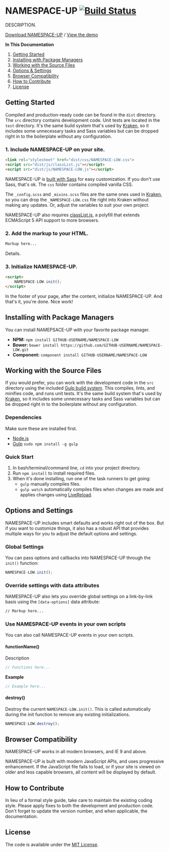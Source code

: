 # NAMESPACE-UP [![Build Status](https://travis-ci.org/GITHUB-USERNAME/NAMESPACE-LOW.svg)](https://travis-ci.org/GITHUB-USERNAME/NAMESPACE-LOW)
DESCRIPTION.

[Download NAMESPACE-UP](https://github.com/GITHUB-USERNAME/NAMESPACE-LOW/archive/master.zip) / [View the demo](http://GITHUB-USERNAME.github.io/NAMESPACE-LOW/)

**In This Documentation**

1. [Getting Started](#getting-started)
2. [Installing with Package Managers](#installing-with-package-managers)
3. [Working with the Source Files](#working-with-the-source-files)
4. [Options & Settings](#options-and-settings)
5. [Browser Compatibility](#browser-compatibility)
6. [How to Contribute](#how-to-contribute)
7. [License](#license)



## Getting Started

Compiled and production-ready code can be found in the `dist` directory. The `src` directory contains development code. Unit tests are located in the `test` directory. It's the same build system that's used by [Kraken](http://cferdinandi.github.io/kraken/), so it includes some unnecessary tasks and Sass variables but can be dropped right in to the boilerplate without any configuration.

### 1. Include NAMESPACE-UP on your site.

```html
<link rel="stylesheet" href="dist/css/NAMESPACE-LOW.css">
<script src="dist/js/classList.js"></script>
<script src="dist/js/NAMESPACE-LOW.js"></script>
```

NAMESPACE-UP is [built with Sass](http://sass-lang.com/) for easy customization. If you don't use Sass, that's ok. The `css` folder contains compiled vanilla CSS.

The `_config.scss` and `_mixins.scss` files are the same ones used in [Kraken](http://GITHUB-USERNAME.github.io/kraken/), so you can drop the `_NAMESPACE-LOW.css` file right into Kraken without making any updates. Or, adjust the variables to suit your own project.

NAMESPACE-UP also requires [classList.js](https://github.com/eligrey/classList.js), a polyfill that extends ECMAScript 5 API support to more browsers.

### 2. Add the markup to your HTML.

```html
Markup here...
```

Details.

### 3. Initialize NAMESPACE-UP.

```html
<script>
	NAMESPACE-LOW.init();
</script>
```

In the footer of your page, after the content, initialize NAMESPACE-UP. And that's it, you're done. Nice work!



## Installing with Package Managers

You can install NAMEPSACE-UP with your favorite package manager.

* **NPM:** `npm install GITHUB-USERNAME/NAMESPACE-LOW`
* **Bower:** `bower install https://github.com/GITHUB-USERNAME/NAMESPACE-LOW.git`
* **Component:** `component install GITHUB-USERNAME/NAMESPACE-LOW`



## Working with the Source Files

If you would prefer, you can work with the development code in the `src` directory using the included [Gulp build system](http://gulpjs.com/). This compiles, lints, and minifies code, and runs unit tests. It's the same build system that's used by [Kraken](http://cferdinandi.github.io/kraken/), so it includes some unnecessary tasks and Sass variables but can be dropped right in to the boilerplate without any configuration.

### Dependencies
Make sure these are installed first.

* [Node.js](http://nodejs.org)
* [Gulp](http://gulpjs.com) `sudo npm install -g gulp`

### Quick Start

1. In bash/terminal/command line, `cd` into your project directory.
2. Run `npm install` to install required files.
3. When it's done installing, run one of the task runners to get going:
	* `gulp` manually compiles files.
	* `gulp watch` automatically compiles files when changes are made and applies changes using [LiveReload](http://livereload.com/).



## Options and Settings

NAMESPACE-UP includes smart defaults and works right out of the box. But if you want to customize things, it also has a robust API that provides multiple ways for you to adjust the default options and settings.

### Global Settings

You can pass options and callbacks into NAMESPACE-UP through the `init()` function:

```javascript
NAMESPACE-LOW.init();
```

### Override settings with data attributes

NAMESPACE-UP also lets you override global settings on a link-by-link basis using the `[data-options]` data attribute:

```html
// Markup here...
```

### Use NAMESPACE-UP events in your own scripts

You can also call NAMESPACE-UP events in your own scripts.

#### functionName()
Description

```javascript
// Functions here...
```

**Example**

```javascript
// Example here...
```

#### destroy()
Destroy the current `NAMESPACE-LOW.init()`. This is called automatically during the init function to remove any existing initializations.

```javascript
NAMESPACE-LOW.destroy();
```



## Browser Compatibility

NAMESPACE-UP works in all modern browsers, and IE 9 and above.

NAMESPACE-UP is built with modern JavaScript APIs, and uses progressive enhancement. If the JavaScript file fails to load, or if your site is viewed on older and less capable browsers, all content will be displayed by default.



## How to Contribute

In lieu of a formal style guide, take care to maintain the existing coding style. Please apply fixes to both the development and production code. Don't forget to update the version number, and when applicable, the documentation.



## License

The code is available under the [MIT License](LICENSE.md).